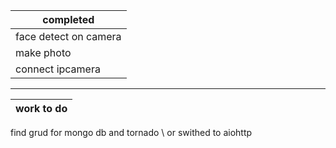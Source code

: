 | completed     | 
| ------------- |
|face detect on camera|
|make photo |
| connect ipcamera|
--------------------
| work to do     | 
| ------------- |
find grud for mongo db and tornado \ or swithed to aiohttp
